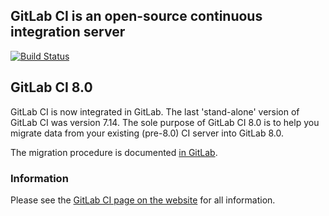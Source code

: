 ## GitLab CI is an open-source continuous integration server

[![Build Status](https://travis-ci.org/Tiger66639/gitlab-ci.svg)](https://travis-ci.org/Tiger66639/gitlab-ci)

## GitLab CI 8.0

GitLab CI is now integrated in GitLab. The last 'stand-alone' version of GitLab
CI was version 7.14. The sole purpose of GitLab CI 8.0 is to help you migrate
data from your existing (pre-8.0) CI server into GitLab 8.0.

The migration procedure is documented [in
GitLab](https://gitlab.com/gitlab-org/gitlab-ce/blob/8-0-stable/doc/migrate_ci_to_ce/README.md).

### Information

Please see the [GitLab CI page on the website](https://about.gitlab.com/gitlab-ci/) for all information.
